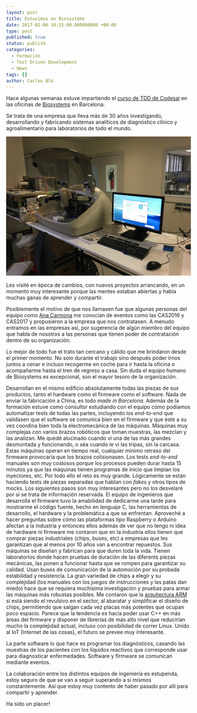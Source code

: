 ```yaml
---
layout: post
title: Estuvimos en Biosystems
date: 2017-02-06 10:25:00.000000000 +00:00
type: post
published: true
status: publish
categories:
  - Formación
  - Test Driven Development
  - News
tags: []
author: Carlos Blé
---
```


Hace algunas semanas estuve impartiendo el [curso de TDD de Codesai](http://www.codesai.com/curso-de-tdd/) en las oficinas de [Biosystems](http://www.biosystems.es/) en Barcelona.

Se trata de una empresa que lleva más de 30 años investigando, desarrollando y fabricando sistemas analíticos de diagnóstico clínico y agroalimentario para laboratorios de todo el mundo.

<img src="/assets/biosystems1.png" alt="una de sus máquinas de diagnóstico" />

Les visité en época de cambios, con nuevos proyectos arrancando, en un momento muy interesante porque las mentes estaban abiertas y había muchas ganas de aprender y compartir.

Posiblemente el motivo de que nos llamasen fue que algunas personas del equipo como [Ana Carmona](https://twitter.com/nhan_bcn) me conocían de eventos como las CAS2016 y CAS2017 y propusieron a la empresa que nos contratasen. A menudo entramos en las empresas así, por sugerencia de algún miembro del equipo que habla de nosotros a las personas que tienen poder de contratación dentro de su organización.
  
Lo mejor de todo fue el trato tan cercano y cálido que me brindaron desde el primer momento. No solo durante el trabajo sino después poder irnos juntos a cenar e incluso recogerme en coche para ir hasta la oficina o acompañarme hasta el tren de regreso a casa. Sin duda el equipo humano de Biosystems es excepcional, son el mayor tesoro de la organización.

Desarrollan en el mismo edificio absolutamente todas las piezas de sus productos, tanto el hardware como el firmware como el software. Nada de enviar la fabricación a China, es todo _made in Barcelona_. Además de la formación estuve como consultor estudiando con el equipo cómo podíamos automatizar tests de todas las partes, incluyendo los _end-to-end_ que validasen que el software se comunica bien en el firmware y que éste a su vez coordina bien toda la electromecánica de las máquinas. Máquinas muy complejas con varios brazos robóticos que toman muestras, las mezclan y las analizan. Me quedé alucinado cuando ví una de las más grandes desmontada y funcionando, o séa cuando le vi las tripas, sin la carcasa. Estas máquinas operan en tiempo real, cualquier mínimo retraso del firmware provocaría que los brazos colisionasen. Los tests _end-to-end_ manuales son muy costosos porque los procesos pueden durar hasta 15 minutos ya que las máquinas tienen programas de inicio que limpian los inyectores, etc. Por todo ello el reto es muy grande. Lógicamente se están haciendo tests de piezas separadas que hablan con _fakes_ y otros tipos de mocks. Los siguientes pasos son muy interesantes pero no los desvelaré por si se trata de información reservada. El equipo de ingenieros que desarrolla el firmware tuvo la amabilidad de dedicarme una tarde para mostrarme el código fuente, hecho en lenguaje C, las herramientas de desarrollo, el hardware y la problemática a que se enfrentan. Aproveché a hacer preguntas sobre cómo las plataformas tipo Raspberry o Arduino afectan a la industria y entonces ellos además de ver que no tengo ni idea de hardware ni firmware me contaron que en la industria ellos tienen que comprar piezas industriales (chips, buses, etc) a empresas que les garantizan que al menos por 10 años van a encontrar repuestos. Sus máquinas se diseñan y fabrican para que duren toda la vida. Tienen laboratorios donde hacen pruebas de duración de las diferents piezas mecánicas, las ponen a funcionar hasta que se rompen para garantizar su calidad.
Usan buses de comunicación de la automoción por su probada estabilidad y resistencia. La gran variedad de chips a elegir y su complejidad (los manuales con los juegos de instrucciones y las patas dan miedo) hace que se requiera muchísima investigación y pruebas para armar las máquinas más robustas posibles. Me contaron que la [arquitectura ARM](https://es.wikipedia.org/wiki/Arquitectura_ARM) sí está siendo el revulsivo en el sector, al abaratar y simplificar el diseño de chips, permitiendo que salgan cada vez placas más potentes que ocupan poco espacio. Parece que la tendencia es hacia poder usar C++ en más áreas del firmware y disponer de librerías de más alto nivel que reducirían mucho la complejidad actual, incluso con posibilidad de correr Linux. Unido al IoT (Internet de las cosas), el futuro se prevee muy interesante.

La parte software lo que hace es programar los diagnósticos, casando las muestras de los pacientes con los líquidos reactivos que corresponde usar para diagnosticar enfermedades. Software y firmware se comunican mediante eventos.
 
La colaboración entre los distintos equipos de ingeniería es estupenda, estoy seguro de que se van a seguir superando a sí mismos constantemente. Así que estoy muy contento de haber pasado por allí para compartir y aprender.
  
Ha sido un placer!
 
 


